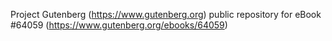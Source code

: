 Project Gutenberg (https://www.gutenberg.org) public repository for
eBook #64059 (https://www.gutenberg.org/ebooks/64059)

